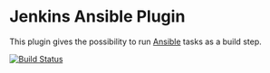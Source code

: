 Jenkins Ansible Plugin
======================

This plugin gives the possibility to run [Ansible](http://www.ansible.com/) tasks as a build step.

[![Build Status](https://jenkins.ci.cloudbees.com/buildStatus/icon?job=plugins/ansible-plugin)](https://jenkins.ci.cloudbees.com/job/plugins/job/ansible-plugin/)
